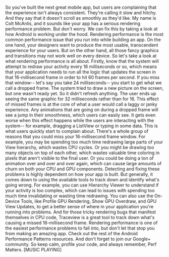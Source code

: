 So you've built the next great mobile app, but users are complaining that the experience isn't always consistent. They're calling it slow and hitchy. And they say that it doesn't scroll as smoothly as they'd like. My name is Colt McAnlis, and it sounds like your app has a serious rendering performance problem. But don't worry. We can fix this by taking a look at how Android is working under the hood. Rendering performance is the most common performance issue that you run into while building an app. On the one hand, your designers want to produce the most usable, transcendent experience for your users. But on the other hand, all those fancy graphics and transitions may not work well on every device. So let's take a look at what rendering performance is all about. Firstly, know that the system will attempt to redraw your activity every 16 milliseconds or so, which means that your application needs to run all the logic that updates the screen in that 16-millisecond frame in order to hit 60 frames per second. If you miss that window-- let's say you take 24 milliseconds-- you start to get what we call a dropped frame. The system tried to draw a new picture on the screen, but one wasn't ready yet. So it didn't refresh anything. The user ends up seeing the same graphic for 32 milliseconds rather than for 16. This effect of missed frames is at the core of what a user would call a laggy or janky experience. Any animations that are going on during a dropped frame will see a jump in their smoothness, which users can easily see. It gets even worse when this effect happens while the users are interacting with the system-- for example, dragging a ListView or typing in some data. This is what users quickly start to complain about. There's a whole group of reasons that you could miss your 16-millisecond frame window. For example, you may be spending too much time redrawing large parts of your View hierarchy, which wastes CPU cycles. Or you might be drawing too many objects on top of each other, which wastes valuable time coloring in pixels that aren't visible to the final user. Or you could be doing a ton of animation over and over and over again, which can cause large amounts of churn on both your CPU and GPU components. Detecting and fixing these problems is highly dependent on how your app is built. But generally, it comes down to using the available tools to track down and identify what's going wrong. For example, you can use Hierarchy Viewer to understand if your activity is too complex, which can lead to issues with spending too much time invalidating or wasting time redrawing. You can also use the On-Device Tools, like Profile GPU Rendering, Show GPU Overdraw, and GPU View Updates, to get a better sense of where in your application you're running into problems. And for those tricky rendering bugs that manifest themselves in CPU code, Traceview is a great tool to track down what's causing a missed 16-millisecond frame. Rendering performance is one of the easiest performance problems to fall into, but don't let that stop you from making an amazing app. Check out the rest of the Android Performance Patterns resources. And don't forget to join our Google+ community. So keep calm, profile your code, and always remember, Perf Matters. [MUSIC PLAYING]
